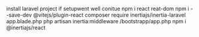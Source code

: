 install laravel project if setupwent well conitue
npm i react reat-dom
npm i --save-dev @vitejs/plugin-react
composer require inertiajs/inertia-laravel
app.blade.php
php artisan inertia:middleware
/bootstrapp/app.php
npm i @inertiajs/react

